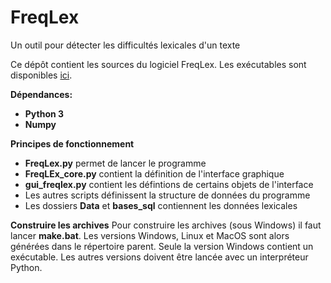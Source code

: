 # FreqLex
Un outil pour détecter les difficultés lexicales d'un texte

Ce dépôt contient les sources du logiciel FreqLex. Les exécutables sont disponibles [ici](https://www.researchgate.net/project/FreqLex).

**Dépendances:**

* **Python 3** 
* **Numpy**



**Principes de fonctionnement**
* **FreqLex.py** permet de lancer le programme
* **FreqLEx_core.py** contient la définition de l'interface graphique
* **gui_freqlex.py** contient les défintions de certains objets de l'interface
* Les autres scripts définissent la structure de données du programme
* Les dossiers **Data** et **bases_sql** contiennent les données lexicales

**Construire les archives**
Pour construire les archives (sous Windows) il faut lancer **make.bat**. Les versions Windows, Linux et MacOS sont alors générées dans le répertoire parent. Seule la version Windows contient un exécutable. Les autres versions doivent être lancée avec un interpréteur Python.



